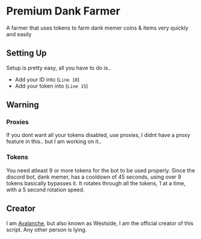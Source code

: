 # Premium Dank Farmer
A farmer that uses tokens to farm dank memer coins &amp; items very quickly and easily

## Setting Up
Setup is pretty easy, all you have to do is..

- Add your ID into (`Line 10`)
- Add your token into (`Line 15`)

## Warning
### Proxies
If you dont want all your tokens disabled, use proxies, I didnt have a proxy feature in this.. but I am working on it..
### Tokens
You need atleast 9 or more tokens for the bot to be used properly. Since the discord bot, dank memer, has a cooldown of 45 seconds, using over 9 tokens basically bypasses it. It rotates through all the tokens, 1 at a time, with a 5 second rotation speed.

## Creator
I am [Avalanche](https://github.com/AvalancheDiscord), but also known as Westside, I am the official creator of this script. Any other person is lying.
